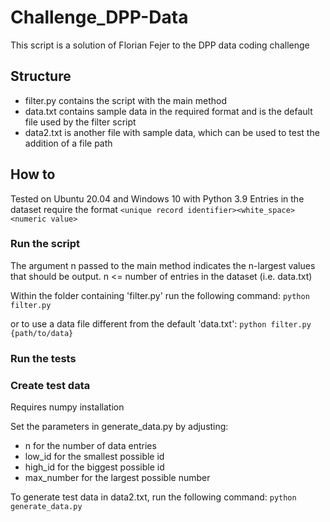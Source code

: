 # Challenge_DPP-Data

This script is a solution of Florian Fejer to the DPP data coding challenge

## Structure

- filter.py contains the script with the main method
- data.txt contains sample data in the required format and is the default file used by the filter script
- data2.txt is another file with sample data, which can be used to test the addition of a file path

## How to

Tested on Ubuntu 20.04 and Windows 10 with Python 3.9
Entries in the dataset require the format `<unique record identifier><white_space><numeric value>`

### Run the script

The argument n passed to the main method indicates the n-largest values that should be output.
n <= number of entries in the dataset (i.e. data.txt)

Within the folder containing 'filter.py' run the following command:
`python filter.py`

or to use a data file different from the default 'data.txt':
`python filter.py {path/to/data}`

### Run the tests

### Create test data

Requires numpy installation

Set the parameters in generate_data.py by adjusting:

- n for the number of data entries
- low_id for the smallest possible id
- high_id for the biggest possible id
- max_number for the largest possible number

To generate test data in data2.txt, run the following command:
`python generate_data.py`
